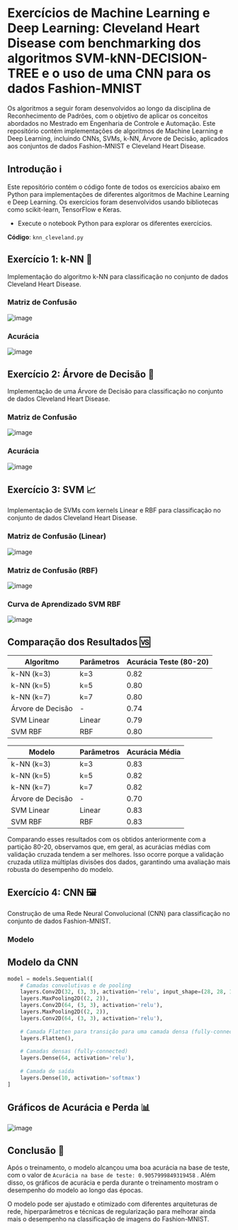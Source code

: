 # Exercícios de Machine Learning e Deep Learning: Cleveland Heart Disease com benchmarking dos algoritmos SVM-kNN-DECISION-TREE e o uso de uma CNN para os dados Fashion-MNIST

Os algoritmos a seguir foram desenvolvidos ao longo da disciplina de Reconhecimento de Padrões, com o objetivo de aplicar os conceitos abordados no Mestrado em Engenharia de Controle e Automação. Este repositório contém implementações de algoritmos de Machine Learning e Deep Learning, incluindo CNNs, SVMs, k-NN, Árvore de Decisão, aplicados aos conjuntos de dados Fashion-MNIST e Cleveland Heart Disease.

## Introdução  ℹ️

Este repositório contém o código fonte de todos os exercícios abaixo em Python para implementações de diferentes algoritmos de Machine Learning e Deep Learning. Os exercícios foram desenvolvidos usando bibliotecas como scikit-learn, TensorFlow e Keras.

* Execute o notebook Python para explorar os diferentes exercícios.

**Código**: `knn_cleveland.py`

## Exercício 1: k-NN 📏

Implementação do algoritmo k-NN para classificação no conjunto de dados Cleveland Heart Disease.

### Matriz de Confusão

![image](https://github.com/brnsmit/cleveland.csv-benchmarking-SVM-kNN-DECISION-TREE-and-CNN/assets/168189996/c434ba10-6730-4a2a-8558-3a2481fce04f)

### Acurácia

![image](https://github.com/brnsmit/cleveland.csv-benchmarking-SVM-kNN-DECISION-TREE-and-CNN/assets/168189996/e497c295-033a-4007-9a3f-0a748434ed4b)

## Exercício 2: Árvore de Decisão 🌳

Implementação de uma Árvore de Decisão para classificação no conjunto de dados Cleveland Heart Disease.

### Matriz de Confusão

![image](https://github.com/brnsmit/cleveland.csv-benchmarking-SVM-kNN-DECISION-TREE-and-CNN/assets/168189996/e8913f0f-de75-40d7-95a7-1db92962bbfa)

### Acurácia

![image](https://github.com/brnsmit/cleveland.csv-benchmarking-SVM-kNN-DECISION-TREE-and-CNN/assets/168189996/0b88d64a-5179-434e-a020-eb30dbb85103)

## Exercício 3: SVM 📈

Implementação de SVMs com kernels Linear e RBF para classificação no conjunto de dados Cleveland Heart Disease.

### Matriz de Confusão (Linear)

![image](https://github.com/brnsmit/cleveland.csv-benchmarking-SVM-kNN-DECISION-TREE-and-CNN/assets/168189996/5eb3c126-9201-448f-9b68-b8d09d1c5ff7)

### Matriz de Confusão (RBF)

![image](https://github.com/brnsmit/cleveland.csv-benchmarking-SVM-kNN-DECISION-TREE-and-CNN/assets/168189996/24a0d9e2-cfed-49ab-9d10-1141b94cfa5f)

### Curva de Aprendizado SVM RBF

![image](https://github.com/brnsmit/cleveland.csv-benchmarking-SVM-kNN-DECISION-TREE-and-CNN/assets/168189996/1c0e4119-36f0-4472-b98b-80ea722a2edd)

## Comparação dos Resultados 🆚

| Algoritmo         | Parâmetros | Acurácia Teste (80-20) |
|-------------------|------------|------------------------|
| k-NN (k=3)        | k=3        | 0.82                   |
| k-NN (k=5)        | k=5        | 0.80                   |
| k-NN (k=7)        | k=7        | 0.80                   |
| Árvore de Decisão | -          | 0.74                   |
| SVM Linear        | Linear     | 0.79                   |
| SVM RBF           | RBF        | 0.80                   |


| Modelo           | Parâmetros  | Acurácia Média |
|------------------|-------------|----------------|
| k-NN (k=3)       | k=3         | 0.83           |
| k-NN (k=5)       | k=5         | 0.82           |
| k-NN (k=7)       | k=7         | 0.82           |
| Árvore de Decisão| -           | 0.70           |
| SVM Linear       | Linear      | 0.83           |
| SVM RBF          | RBF         | 0.83           |

Comparando esses resultados com os obtidos anteriormente com a partição 80-20, observamos que, em geral, as acurácias médias com validação cruzada tendem a ser melhores. Isso ocorre porque a validação cruzada utiliza múltiplas divisões dos dados, garantindo uma avaliação mais robusta do desempenho do modelo.

## Exercício 4: CNN 🖼️

Construção de uma Rede Neural Convolucional (CNN) para classificação no conjunto de dados Fashion-MNIST.

### Modelo

## Modelo da CNN

```python
model = models.Sequential([
    # Camadas convolutivas e de pooling
    layers.Conv2D(32, (3, 3), activation='relu', input_shape=(28, 28, 1)),
    layers.MaxPooling2D((2, 2)),
    layers.Conv2D(64, (3, 3), activation='relu'),
    layers.MaxPooling2D((2, 2)),
    layers.Conv2D(64, (3, 3), activation='relu'),
    
    # Camada Flatten para transição para uma camada densa (fully-connected)
    layers.Flatten(),
    
    # Camadas densas (fully-connected)
    layers.Dense(64, activation='relu'),
    
    # Camada de saída
    layers.Dense(10, activation='softmax')
]
```

## Gráficos de Acurácia e Perda 📊

![image](https://github.com/brnsmit/cleveland.csv-benchmarking-SVM-kNN-DECISION-TREE-and-CNN/assets/168189996/2fe5a533-db57-464f-b938-bb114afd73d1)

## Conclusão 🎯

Após o treinamento, o modelo alcançou uma boa acurácia na base de teste, com o valor de `Acurácia na base de teste: 0.9057999849319458` . Além disso, os gráficos de acurácia e perda durante o treinamento mostram o desempenho do modelo ao longo das épocas.

O modelo pode ser ajustado e otimizado com diferentes arquiteturas de rede, hiperparâmetros e técnicas de regularização para melhorar ainda mais o desempenho na classificação de imagens do Fashion-MNIST.
